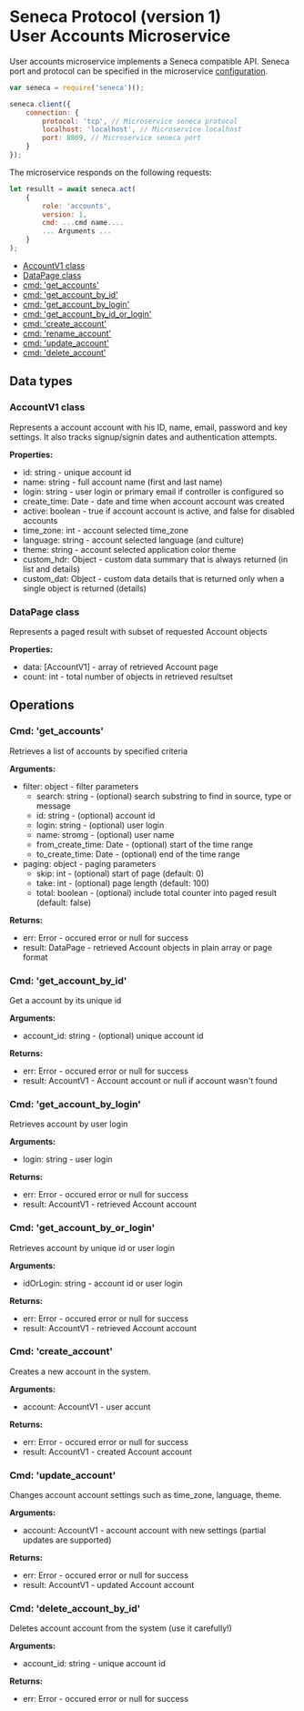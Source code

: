 # Seneca Protocol (version 1) <br/> User Accounts Microservice

User accounts microservice implements a Seneca compatible API. 
Seneca port and protocol can be specified in the microservice [configuration](Configuration.md/#api_seneca). 

```javascript
var seneca = require('seneca')();

seneca.client({
    connection: {
        protocol: 'tcp', // Microservice seneca protocol
        localhost: 'localhost', // Microservice localhost
        port: 8809, // Microservice seneca port
    }
});
```

The microservice responds on the following requests:

```javascript
let resullt = await seneca.act(
    {
        role: 'accounts',
        version: 1,
        cmd: ...cmd name....
        ... Arguments ...
    }
);
```

* [AccountV1 class](#class1)
* [DataPage<AccountV1> class](#class2)
* [cmd: 'get_accounts'](#operation1)
* [cmd: 'get_account_by_id'](#operation2)
* [cmd: 'get_account_by_login'](#operation3)
* [cmd: 'get_account_by_id_or_login'](#operation4)
* [cmd: 'create_account'](#operation5)
* [cmd: 'rename_account'](#operation6)
* [cmd: 'update_account'](#operation7)
* [cmd: 'delete_account'](#operation8)

## Data types

### <a name="class1"></a> AccountV1 class

Represents a account account with his ID, name, email, password and key settings.
It also tracks signup/signin dates and authentication attempts. 

**Properties:**
- id: string - unique account id
- name: string - full account name (first and last name)
- login: string - user login or primary email if controller is configured so
- create_time: Date - date and time when account account was created
- active: boolean - true if account account is active, and false for disabled accounts
- time_zone: int - account selected time_zone
- language: string - account selected language (and culture)
- theme: string - account selected application color theme
- custom_hdr: Object - custom data summary that is always returned (in list and details)
- custom_dat: Object - custom data details that is returned only when a single object is returned (details)

### <a name="class2"></a> DataPage<AccountV1> class

Represents a paged result with subset of requested Account objects

**Properties:**
- data: [AccountV1] - array of retrieved Account page
- count: int - total number of objects in retrieved resultset

## Operations

### <a name="operation1"></a> Cmd: 'get_accounts'

Retrieves a list of accounts by specified criteria

**Arguments:** 
- filter: object - filter parameters
  - search: string - (optional) search substring to find in source, type or message
  - id: string - (optional) account id
  - login: string - (optional) user login
  - name: stromg - (optional) user name
  - from\_create\_time: Date - (optional) start of the time range
  - to\_create\_time: Date - (optional) end of the time range
- paging: object - paging parameters
  - skip: int - (optional) start of page (default: 0)
  - take: int - (optional) page length (default: 100)
  - total: boolean - (optional) include total counter into paged result (default: false)

**Returns:**
- err: Error - occured error or null for success
- result: DataPage<AccountV1> - retrieved Account objects in plain array or page format

### <a name="operation2"></a> Cmd: 'get\_account\_by_id'

Get a account by its unique id

**Arguments:** 
- account_id: string - (optional) unique account id

**Returns:**
- err: Error - occured error or null for success
- result: AccountV1 - Account account or null if account wasn't found

### <a name="operation3"></a> Cmd: 'get\_account\_by_login'

Retrieves account by user login

**Arguments:** 
- login: string - user login

**Returns:**
- err: Error - occured error or null for success
- result: AccountV1 - retrieved Account account

### <a name="operation4"></a> Cmd: 'get\_account\_by\_or\_login'

Retrieves account by unique id or user login

**Arguments:** 
- idOrLogin: string - account id or user login

**Returns:**
- err: Error - occured error or null for success
- result: AccountV1 - retrieved Account account

### <a name="operation5"></a> Cmd: 'create_account'

Creates a new account in the system.

**Arguments:** 
- account: AccountV1 - user accunt

**Returns:**
- err: Error - occured error or null for success
- result: AccountV1 - created Account account

### <a name="operation6"></a> Cmd: 'update_account'

Changes account account settings such as time_zone, language, theme.

**Arguments:** 
- account: AccountV1 - account account with new settings (partial updates are supported)

**Returns:**
- err: Error - occured error or null for success
- result: AccountV1 - updated Account account

### <a name="operation7"></a> Cmd: 'delete\_account\_by_id'

Deletes account account from the system (use it carefully!)

**Arguments:** 
- account_id: string - unique account id

**Returns:**
- err: Error - occured error or null for success

